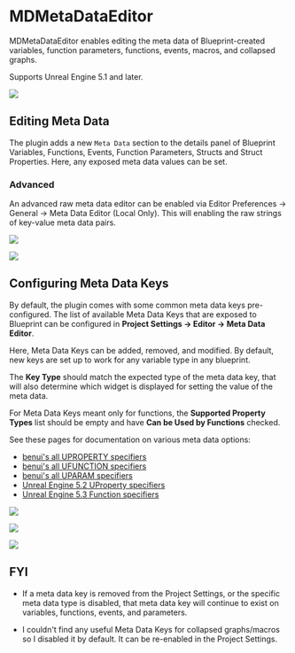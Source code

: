 # MDMetaDataEditor

MDMetaDataEditor enables editing the meta data of Blueprint-created variables, function parameters, functions, events, macros, and collapsed graphs.

Supports Unreal Engine 5.1 and later.

![](./Resources/readme_GameplayTagFilter.gif)

## Editing Meta Data

The plugin adds a new `Meta Data` section to the details panel of Blueprint Variables, Functions, Events, Function Parameters, Structs and Struct Properties. Here, any exposed meta data values can be set.

### Advanced

An advanced raw meta data editor can be enabled via Editor Preferences -> General -> Meta Data Editor (Local Only). This will enabling the raw strings of key-value meta data pairs.

![](./Resources/readme_ForceInlineRow.gif)

![](./Resources/readme_EditCondition.gif)

## Configuring Meta Data Keys
By default, the plugin comes with some common meta data keys pre-configured.
The list of available Meta Data Keys that are exposed to Blueprint can be configured in **Project Settings -> Editor -> Meta Data Editor**.

Here, Meta Data Keys can be added, removed, and modified. By default, new keys are set up to work for any variable type in any blueprint.

The **Key Type** should match the expected type of the meta data key, that will also determine which widget is displayed for setting the value of the meta data.

For Meta Data Keys meant only for functions, the **Supported Property Types** list should be empty and have **Can be Used by Functions** checked.

See these pages for documentation on various meta data options:
- [benui's all UPROPERTY specifiers](https://benui.ca/unreal/uproperty/)
- [benui's all UFUNCTION specifiers](https://benui.ca/unreal/ufunction/)
- [benui's all UPARAM specifiers](https://benui.ca/unreal/uparam/)
- [Unreal Engine 5.2 UProperty specifiers](https://docs.unrealengine.com/5.2/en-US/unreal-engine-uproperty-specifiers/#metadataspecifiers)
- [Unreal Engine 5.3 Function specifiers](https://docs.unrealengine.com/5.3/en-US/ufunctions-in-unreal-engine/#metadataspecifiers)

![](./Resources/readme_MetaDataKeys.png)

![](./Resources/readme_CustomMetaData.png)

![](./Resources/readme_CustomMetaData.gif)

## FYI

* If a meta data key is removed from the Project Settings, or the specific meta data type is disabled, that meta data key will continue to exist on variables, functions, events, and parameters.

* I couldn't find any useful Meta Data Keys for collapsed graphs/macros so I disabled it by default. It can be re-enabled in the Project Settings.
